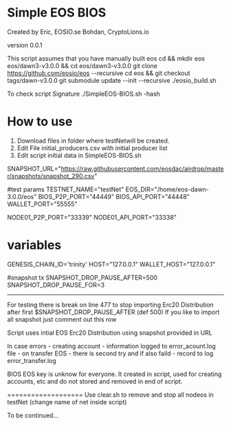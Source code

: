 # Simple EOS BIOS

Created by
Eric, EOSIO.se
Bohdan, CryptoLions.io

version 0.0.1

This script assumes that you have manually built eos
 cd && mkdir eos eos/dawn3-v3.0.0 && cd eos/dawn3-v3.0.0
 git clone https://github.com/eosio/eos --recursive
 cd eos && git checkout tags/dawn-v3.0.0
 git submodule update --init --recursive
 ./eosio_build.sh


To check script Signature
 ./SimpleEOS-BIOS.sh -hash



# How to use

1. Download files in folder where testNetwill be created.
2. Edit File initial_producers.csv  with initial producer list
3. Edit script initial data in SimpleEOS-BIOS.sh

SNAPSHOT_URL="https://raw.githubusercontent.com/eosdac/airdrop/master/snapshots/snapshot_290.csv"

#test params
TESTNET_NAME="testNet"
EOS_DIR="/home/eos-dawn-3.0.0/eos"
BIOS_P2P_PORT="44449"
BIOS_API_PORT="44448"
WALLET_PORT="55555"

NODE01_P2P_PORT="33339"
NODE01_API_PORT="33338"


# variables
GENESIS_CHAIN_ID='trinity'
HOST="127.0.0.1"
WALLET_HOST="127.0.0.1"

#snapshot tx
SNAPSHOT_DROP_PAUSE_AFTER=500
SNAPSHOT_DROP_PAUSE_FOR=3

--------------------------------------------

For testing there is break on line 477 to stop importing Erc20 Distribution after first $SNAPSHOT_DROP_PAUSE_AFTER  (def 500) If you like to import all snapshot just comment out this row

Script uses intial EOS Erc20 Distribution using snapshot provided in URL

In case errors
	- creating account - information logged to error_acount.log file
	- on transfer EOS - there is second try and if also faild - record to log error_transfer.log

BIOS EOS key is unknow for everyone. It created in script, used for creating accounts, etc and do not stored and removed in end of script. 

===================
Use clear.sh to remove and stop all nodeos in testNet (change name of net inside script)

To be continued...
